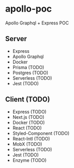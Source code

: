 # apollo-poc

Apollo Graphql + Express POC

## Server

- Express
- Apollo Graphql
- Docker
- Prisma (TODO)
- Postgres (TODO)
- Serverless (TODO)
- Jest (TODO)

## Client (TODO)

- Express (TODO)
- Next.js (TODO)
- Docker (TODO)
- React (TODO)
- Styled-Component (TODO)
- React-Intl (TODO)
- MobX (TODO)
- Serverless (TODO)
- Jest (TODO)
- Enzyme (TODO)

